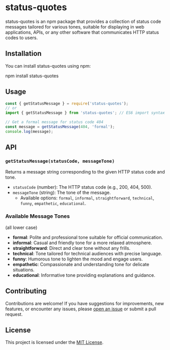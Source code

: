 # status-quotes

status-quotes is an npm package that provides a collection of status code messages tailored for various tones, suitable for displaying in web applications, APIs, or any other software that communicates HTTP status codes to users.

## Installation

You can install status-quotes using npm:

npm install status-quotes

## Usage

```javascript
const { getStatusMessage } = require('status-quotes');
// or
import { getStatusMessage } from 'status-quotes'; // ES6 import syntax

// Get a formal message for status code 404
const message = getStatusMessage(404, 'formal');
console.log(message);
```

## API

### `getStatusMessage(statusCode, messageTone)`

Returns a message string corresponding to the given HTTP status code and tone.

- `statusCode` (number): The HTTP status code (e.g., 200, 404, 500).
- `messageTone` (string): The tone of the message. 
    - Available options: `formal`, `informal`, `straightforward`, `technical`, `funny`, `empathetic`, `educational`.

### Available Message Tones
(all lower case)
- **formal**: Polite and professional tone suitable for official communication.
- **informal**: Casual and friendly tone for a more relaxed atmosphere.
- **straightforward**: Direct and clear tone without any frills.
- **technical**: Tone tailored for technical audiences with precise language.
- **funny**: Humorous tone to lighten the mood and engage users.
- **empathetic**: Compassionate and understanding tone for delicate situations.
- **educational**: Informative tone providing explanations and guidance.

## Contributing

Contributions are welcome! If you have suggestions for improvements, new features, or encounter any issues, please [open an issue](https://github.com/harshitksinghai/status-quotes-npm-package/issues) or submit a pull request.

## License

This project is licensed under the [MIT License](LICENSE).
